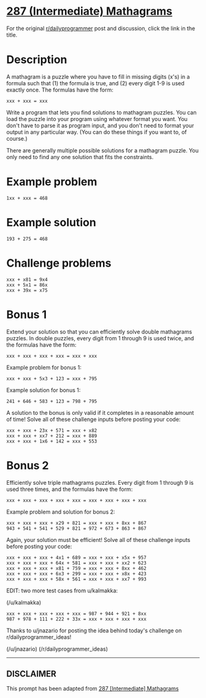 # [287 (Intermediate) Mathagrams](https://www.reddit.com/r/dailyprogrammer/comments/576o8o/20161012_challenge_287_intermediate_mathagrams/)

For the original [r/dailyprogrammer](https://www.reddit.com/r/dailyprogrammer/) post and discussion, click the link in the title.

# Description
A mathagram is a puzzle where you have to fill in missing digits (x's) in a formula such that (1) the formula is true, and (2) every digit 1-9 is used exactly once. The formulas have the form:


```
xxx + xxx = xxx
```
Write a program that lets you find solutions to mathagram puzzles. You can load the puzzle into your program using whatever format you want. You don't have to parse it as program input, and you don't need to format your output in any particular way. (You can do these things if you want to, of course.)

There are generally multiple possible solutions for a mathagram puzzle. You only need to find any one solution that fits the constraints.

# Example problem

```
1xx + xxx = 468
```
# Example solution

```
193 + 275 = 468
```
# Challenge problems

```
xxx + x81 = 9x4  
xxx + 5x1 = 86x
xxx + 39x = x75
```
# Bonus 1
Extend your solution so that you can efficiently solve double mathagrams puzzles. In double puzzles, every digit from 1 through 9 is used twice, and the formulas have the form:


```
xxx + xxx + xxx + xxx = xxx + xxx
```
Example problem for bonus 1:


```
xxx + xxx + 5x3 + 123 = xxx + 795
```
Example solution for bonus 1:


```
241 + 646 + 583 + 123 = 798 + 795
```
A solution to the bonus is only valid if it completes in a reasonable amount of time! Solve all of these challenge inputs before posting your code:


```
xxx + xxx + 23x + 571 = xxx + x82
xxx + xxx + xx7 + 212 = xxx + 889
xxx + xxx + 1x6 + 142 = xxx + 553
```
# Bonus 2
Efficiently solve triple mathagrams puzzles. Every digit from 1 through 9 is used three times, and the formulas have the form:


```
xxx + xxx + xxx + xxx + xxx = xxx + xxx + xxx + xxx
```
Example problem and solution for bonus 2:


```
xxx + xxx + xxx + x29 + 821 = xxx + xxx + 8xx + 867
943 + 541 + 541 + 529 + 821 = 972 + 673 + 863 + 867
```
Again, your solution must be efficient! Solve all of these challenge inputs before posting your code:


```
xxx + xxx + xxx + 4x1 + 689 = xxx + xxx + x5x + 957
xxx + xxx + xxx + 64x + 581 = xxx + xxx + xx2 + 623
xxx + xxx + xxx + x81 + 759 = xxx + xxx + 8xx + 462
xxx + xxx + xxx + 6x3 + 299 = xxx + xxx + x8x + 423
xxx + xxx + xxx + 58x + 561 = xxx + xxx + xx7 + 993
```
EDIT: two more test cases from u/kalmakka:

(/u/kalmakka)

```
xxx + xxx + xxx + xxx + xxx = 987 + 944 + 921 + 8xx
987 + 978 + 111 + 222 + 33x = xxx + xxx + xxx + xxx
```
Thanks to u/jnazario for posting the idea behind today's challenge on r/dailyprogrammer_ideas!

(/u/jnazario)
(/r/dailyprogrammer_ideas)

----
## **DISCLAIMER**
This prompt has been adapted from [287 [Intermediate] Mathagrams](https://www.reddit.com/r/dailyprogrammer/comments/576o8o/20161012_challenge_287_intermediate_mathagrams/
)
